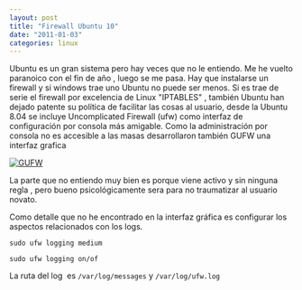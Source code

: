 ```yaml
---
layout: post
title: "Firewall Ubuntu 10"
date: "2011-01-03"
categories: linux
---
```


Ubuntu es un gran sistema pero hay veces que no le entiendo. Me he vuelto paranoico con el fin de año , luego se me pasa. Hay que instalarse un firewall y si windows trae uno Ubuntu no puede ser menos. Si es trae de serie el firewall por excelencia de Linux "IPTABLES" , también Ubuntu han dejado patente su política de facilitar las cosas al usuario, desde la Ubuntu 8.04 se incluye Uncomplicated Firewall (ufw) como interfaz de configuración por consola más amigable. Como la administración por consola no es accesible a las masas desarrollaron también GUFW una interfaz grafica

[![](images/Gufw-005.png "GUFW")](https://upload.wikimedia.org/wikipedia/commons/5/50/Gufw-005.png)

La parte que no entiendo muy bien es porque viene activo y sin ninguna regla , pero bueno psicológicamente sera para no traumatizar al usuario novato.

Como detalle que no he encontrado en la interfaz gráfica es configurar los aspectos relacionados con los logs.

`sudo ufw logging medium`

`sudo ufw logging on/of`

La ruta del log  es `/var/log/messages` y `/var/log/ufw.log`
